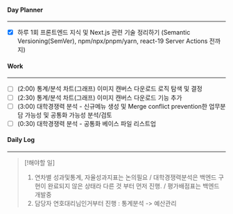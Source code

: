 
#### Day Planner
---
- [x] 하루 1회 프론트엔드 지식 및 Next.js 관련 기술 정리하기 (Semantic Versioning(SemVer), npm/npx/pnpm/yarn, react-19 Server Actions 전까지)


#### Work
---
- [ ] (2:00) 통계/분석 차트(그래프) 이미지 캔버스 다운로드 로직 탐색 및 결정
- [ ] (2:30) 통계/분석 차트(그래프) 이미지 캔버스 다운로드 기능 추가
- [ ] (3:00) 대학경쟁력 분석 - 신규메뉴 생성 및 Merge conflict prevention한 업무분담 가능성 및 공통화 가능성 분석/검토
- [ ] (0:30) 대학경쟁력 분석 - 공통화 베이스 파일 리스트업 

#### Daily Log
---
> [!해야할 일]
> 1. 연차별 성과및통계, 자율성과지표는 논의필요 / 대학경쟁력분석은 백엔드 구현이 완료되지 않은 상태라 다른 것 부터 먼저 진행. / 평가배점표는 백엔드 개발중
> 2. 담당자 연호대리님인거부터 진행 : 통계분석 -> 예산관리 
